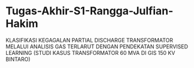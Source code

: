 # Tugas-Akhir-S1-Rangga-Julfian-Hakim
KLASIFIKASI KEGAGALAN PARTIAL DISCHARGE TRANSFORMATOR MELALUI ANALISIS GAS TERLARUT DENGAN PENDEKATAN SUPERVISED LEARNING (STUDI KASUS TRANSFORMATOR 60 MVA DI GIS 150 KV BINTARO)
